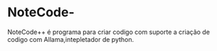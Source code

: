 # NoteCode-
NoteCode++ é programa para criar codigo com suporte a criação de codigo com Allama,intepletador de python.
